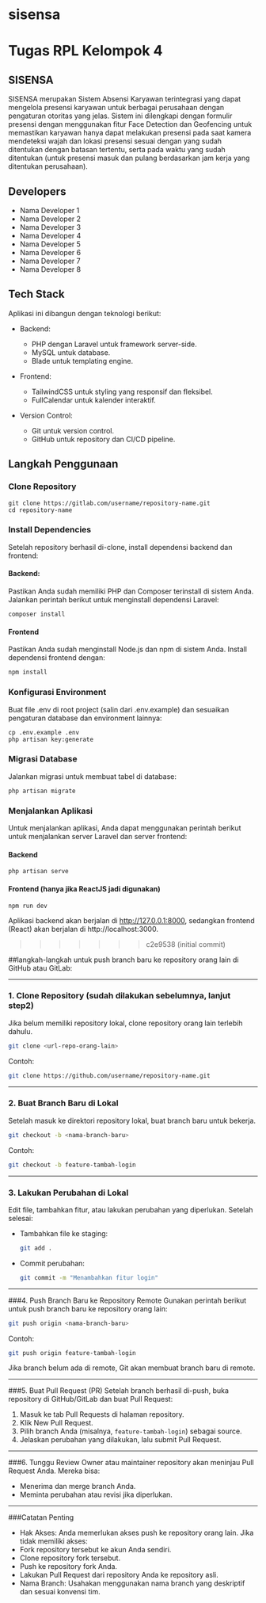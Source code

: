 # sisensa
Tugas RPL Kelompok 4
=======
## SISENSA

SISENSA merupakan Sistem Absensi Karyawan terintegrasi yang dapat mengelola presensi karyawan untuk berbagai perusahaan dengan pengaturan otoritas yang jelas. Sistem ini dilengkapi dengan formulir presensi dengan menggunakan fitur Face Detection dan Geofencing untuk memastikan karyawan hanya dapat melakukan presensi pada saat kamera mendeteksi wajah dan lokasi presensi sesuai dengan yang sudah ditentukan dengan batasan tertentu, serta pada waktu yang sudah ditentukan (untuk presensi masuk dan pulang berdasarkan jam kerja yang ditentukan perusahaan).

## Developers

-   Nama Developer 1
-   Nama Developer 2
-   Nama Developer 3
-   Nama Developer 4
-   Nama Developer 5
-   Nama Developer 6
-   Nama Developer 7
-   Nama Developer 8

## Tech Stack

Aplikasi ini dibangun dengan teknologi berikut:

-   Backend:

    -   PHP dengan Laravel untuk framework server-side.
    -   MySQL untuk database.
    -   Blade untuk templating engine.

-   Frontend:
    -   TailwindCSS untuk styling yang responsif dan fleksibel.
    -   FullCalendar untuk kalender interaktif.

-   Version Control:
    -   Git untuk version control.
    -   GitHub untuk repository dan CI/CD pipeline.

## Langkah Penggunaan

### Clone Repository

    git clone https://gitlab.com/username/repository-name.git
    cd repository-name

### Install Dependencies

Setelah repository berhasil di-clone, install dependensi backend dan frontend:

#### Backend:

Pastikan Anda sudah memiliki PHP dan Composer terinstall di sistem Anda. Jalankan perintah berikut untuk menginstall dependensi Laravel:

    composer install

#### Frontend

Pastikan Anda sudah menginstall Node.js dan npm di sistem Anda. Install dependensi frontend dengan:

    npm install

### Konfigurasi Environment

Buat file .env di root project (salin dari .env.example) dan sesuaikan pengaturan database dan environment lainnya:

    cp .env.example .env
    php artisan key:generate

### Migrasi Database

Jalankan migrasi untuk membuat tabel di database:

    php artisan migrate

### Menjalankan Aplikasi

Untuk menjalankan aplikasi, Anda dapat menggunakan perintah berikut untuk menjalankan server Laravel dan server frontend:

#### Backend

    php artisan serve

#### Frontend (hanya jika ReactJS jadi digunakan)

    npm run dev

Aplikasi backend akan berjalan di http://127.0.0.1:8000, sedangkan frontend (React) akan berjalan di http://localhost:3000.
>>>>>>> c2e9538 (initial commit)

##langkah-langkah untuk push branch baru ke repository orang lain di GitHub atau GitLab:

---

### 1. Clone Repository (sudah dilakukan sebelumnya, lanjut step2)
Jika belum memiliki repository lokal, clone repository orang lain terlebih dahulu.

```bash
git clone <url-repo-orang-lain>
```

Contoh:
```bash
git clone https://github.com/username/repository-name.git
```

---

### 2. Buat Branch Baru di Lokal
Setelah masuk ke direktori repository lokal, buat branch baru untuk bekerja.

```bash
git checkout -b <nama-branch-baru>
```

Contoh:
```bash
git checkout -b feature-tambah-login
```

---

### 3. Lakukan Perubahan di Lokal
Edit file, tambahkan fitur, atau lakukan perubahan yang diperlukan. Setelah selesai:

- Tambahkan file ke staging:
  ```bash
  git add .
  ```
- Commit perubahan:
  ```bash
  git commit -m "Menambahkan fitur login"
  ```

---

###4. Push Branch Baru ke Repository Remote
Gunakan perintah berikut untuk push branch baru ke repository orang lain:

```bash
git push origin <nama-branch-baru>
```

Contoh:
```bash
git push origin feature-tambah-login
```

Jika branch belum ada di remote, Git akan membuat branch baru di remote.

---

###5. Buat Pull Request (PR)
Setelah branch berhasil di-push, buka repository di GitHub/GitLab dan buat Pull Request:

1. Masuk ke tab Pull Requests di halaman repository.
2. Klik New Pull Request.
3. Pilih branch Anda (misalnya, `feature-tambah-login`) sebagai source.
4. Jelaskan perubahan yang dilakukan, lalu submit Pull Request.

---

###6. Tunggu Review
Owner atau maintainer repository akan meninjau Pull Request Anda. Mereka bisa:
- Menerima dan merge branch Anda.
- Meminta perubahan atau revisi jika diperlukan.

---

###Catatan Penting
  - Hak Akses: Anda memerlukan akses push ke repository orang lain. Jika tidak memiliki akses:
  - Fork repository tersebut ke akun Anda sendiri.
  - Clone repository fork tersebut.
  - Push ke repository fork Anda.
  - Lakukan Pull Request dari repository Anda ke repository asli.
  - Nama Branch: Usahakan menggunakan nama branch yang deskriptif dan sesuai konvensi tim.


